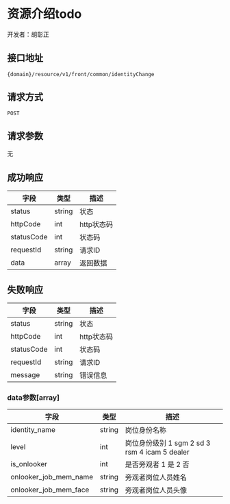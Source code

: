 # 资源介绍todo

开发者：胡彰正

## 接口地址

`{domain}/resource/v1/front/common/identityChange`

## 请求方式

`POST`

## 请求参数

无

## 成功响应

| 字段       | 类型    | 描述        |
| ---------- | ------- | ----------- |
| status    | string  | 状态    |
| httpCode     | int  | http状态码    |
| statusCode | int  | 状态码 |
| requestId | string  | 请求ID |
| data  | array  | 返回数据      |

## 失败响应

| 字段       | 类型    | 描述        |
| ---------- | ------- | ----------- |
| status    | string  | 状态    |
| httpCode     | int  | http状态码    |
| statusCode | int  | 状态码 |
| requestId | string  | 请求ID |
| message  | string  | 错误信息      |

### data参数[array]

| 字段 | 类型 | 描述 | 
| --- | --- | --- | 
| identity_name | string | 岗位身份名称 |
| level | int | 岗位身份级别 1 sgm 2 sd 3 rsm 4 icam 5 dealer |
| is_onlooker | int | 是否旁观者 1 是 2 否 | 
| onlooker_job_mem_name | string | 旁观者岗位人员姓名 | 
| onlooker_job_mem_face | string | 旁观者岗位人员头像 | 

```json

```
